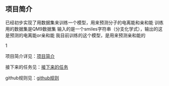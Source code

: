 
## 项目简介
已经初步实现了用数据集来训练一个模型，用来预测分子的电离能和亲和能
训练用的数据集是QM9数据集
输入的是一个smiles字符串（分支化学式），输出的这是预测的电离能or亲和能
我目前训练的这个模型，是用来预测亲和能的

1

项目简介详见：[项目简介](docs/项目简介.md)

接下来的任务见：[接下来的任务](docs/接下来的任务.md)

github规则见：[github规则](docs/git约定.md)

